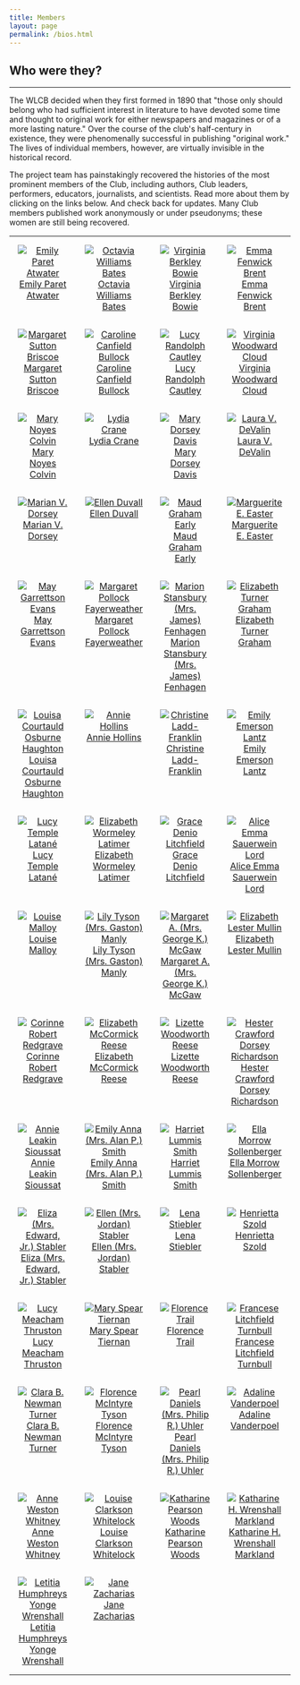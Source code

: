 ```yaml
---
title: Members
layout: page
permalink: /bios.html
---
```

<style>
    td, th {
        width: 120px;
        height: 120px;
        padding: 15px;
        text-align: center;
        vertical-align: top;
    }
</style>
## Who were they?
***

The WLCB decided when they first formed in 1890 that "those only should belong who had sufficient interest in literature to have devoted some time and thought to original work for either newspapers and magazines or of a more lasting nature." Over the course of the club's half-century in existence, they were phenomenally successful in publishing "original work." The lives of individual members, however, are virtually invisible in the historical record. 

The project team has painstakingly recovered the histories of the most prominent members of the Club, including authors, Club leaders, performers, educators, journalists, and scientists. Read more about them by clicking on the links below. And check back for updates. Many Club members published work anonymously or under pseudonyms; these women are still being recovered. 

<table>
<tr>
    <td><a href="https://wlcb.github.io/archive/EmilyAtwater.html"><img src="https://wlcb.github.io/archive/assets/img/EmilyAtwater.jpg" alt="Emily Paret Atwater"><br />Emily Paret Atwater</a></td>
    <td><a href="https://wlcb.github.io/archive/OctaviaBates.html"><img src="https://wlcb.github.io/archive/assets/img/OctaviaBates.jpg" alt="Octavia Williams Bates"><br />Octavia Williams Bates</a></td>
    <td><a href="https://wlcb.github.io/archive/VirginiaBowie.html"><img src="https://wlcb.github.io/archive/assets/img/VirginiaBowie.jpg" alt="Virginia Berkley Bowie"><br />Virginia Berkley Bowie</a></td>
    <td><a href="https://wlcb.github.io/archive/EmmaBrent.html"><img src="https://wlcb.github.io/archive/assets/img/NoBioImage.jpg" alt="Emma Fenwick Brent"><br />Emma Fenwick Brent</a></td>
</tr>
<tr>
    <td><a href="https://wlcb.github.io/archive//MargaretBriscoe.html"><img src="https://wlcb.github.io/archive/assets/img/MargaretBriscoe.jpg" alt="Margaret Sutton Briscoe"><br />Margaret Sutton Briscoe</a></td>
    <td><a href="https://wlcb.github.io/archive/CarolineBullock.html"><img src="https://wlcb.github.io/archive/assets/img/NoBioImage.jpg" alt="Caroline Canfield Bullock"><br />Caroline Canfield Bullock</a></td>
    <td><a href="https://wlcb.github.io/archive//LucyCautley.html"><img src="https://wlcb.github.io/archive/assets/img/LucyCautley.jpg" alt="Lucy Randolph Cautley"><br />Lucy Randolph Cautley</a></td>
    <td><a href="https://wlcb.github.io/archive/VirginiaCloud.html"><img src="https://wlcb.github.io/archive/assets/img/VirginiaCloud.jpg" alt="Virginia Woodward Cloud"><br />Virginia Woodward Cloud</a></td>
</tr>
<tr>
    <td><a href="https://wlcb.github.io/archive/MaryColvin.html"><img src="https://wlcb.github.io/archive/assets/img/NoBioImage.jpg" alt="Mary Noyes Colvin"><br />Mary Noyes Colvin</a></td>
    <td><a href="https://wlcb.github.io/archive/LydiaCrane.html"><img src="https://wlcb.github.io/archive/assets/img/LydiaCrane.jpg" alt="Lydia Crane"><br />Lydia Crane</a></td>
    <td><a href="https://wlcb.github.io/archive/MaryDavis.html"><img src="https://wlcb.github.io/archive/assets/img/MaryDavis.jpg" alt="Mary Dorsey Davis"><br />Mary Dorsey Davis</a></td>
    <td><a href="https://wlcb.github.io/archive//LauraDeValin.html"><img src="https://wlcb.github.io/archive/assets/img/NoBioImage.jpg" alt="Laura V. DeValin"><br />Laura V. DeValin</a></td>
</tr>
<tr>
    <td><a href="https://wlcb.github.io/archive/MarianDorsey.html"><img src="https://wlcb.github.io/archive/assets/img/MarianDorsey.jpg" alt="Marian V. Dorsey"><br />Marian V. Dorsey</a></td>
    <td><a href="https://wlcb.github.io/archive/EllenDuvall.html"><img src="https://wlcb.github.io/archive/assets/img/NoBioImage.jpg" alt="Ellen Duvall"><br />Ellen Duvall</a></td>
    <td><a href="https://wlcb.github.io/archive/MaudEarly.html"><img src="https://wlcb.github.io/archive/assets/img/MaudEarly.jpg" alt="Maud Graham Early"><br />Maud Graham Early</a></td>
    <td><a href="https://wlcb.github.io/archive/MargueriteEaster.html"><img src="https://wlcb.github.io/archive/assets/img/MagueriteEaster.jpg" alt="Marguerite E. Easter"><br />Marguerite E. Easter</a></td>
</tr>
<tr>
    <td><a href="https://wlcb.github.io/archive/MayEvans.html"><img src="https://wlcb.github.io/archive/assets/img/MayEvans.jpg" alt="May Garrettson Evans"><br />May Garrettson Evans</a></td>
    <td><a href="https://wlcb.github.io/archive/MargaretFayerweather.html"><img src="https://wlcb.github.io/archive/assets/img/NoBioImage.jpg" alt="Margaret Pollock Fayerweather"><br />Margaret Pollock Fayerweather</a></td>
    <td><a href="https://wlcb.github.io/archive/MarionFenhagen.html"><img src="https://wlcb.github.io/archive/assets/img/NoBioImage.jpg" alt="Marion Stansbury (Mrs. James) Fenhagen"><br />Marion Stansbury (Mrs. James) Fenhagen</a></td>    
    <td><a href="https://wlcb.github.io/archive/ElizabethGraham.html"><img src="https://wlcb.github.io/archive/assets/img/ElizabethGraham.jpg" alt="Elizabeth Turner Graham"><br />Elizabeth Turner Graham</a></td>
</tr>
<tr>
    <td><a href="https://wlcb.github.io/archive/LouisaHaughton.html"><img src="https://wlcb.github.io/archive/assets/img/LouisaHaughton.jpg" alt="Louisa Courtauld Osburne Haughton"><br />Louisa Courtauld Osburne Haughton</a></td>
    <td><a href="https://wlcb.github.io/archive/AnnieHollins.html"><img src="https://wlcb.github.io/archive/assets/img/NoBioImage.jpg" alt="Annie Hollins"><br />Annie Hollins</a></td>
    <td><a href="https://wlcb.github.io/archive/ChristineLaddFranklin.html"><img src="https://wlcb.github.io/archive/assets/img/ChristineLaddFranklin.jpg" alt="Christine Ladd-Franklin"><br />Christine Ladd-Franklin</a></td>    
    <td><a href="https://wlcb.github.io/archive/EmilyLantz.html"><img src="https://wlcb.github.io/archive/assets/img/NoBioImage.jpg" alt="Emily Emerson Lantz"><br />Emily Emerson Lantz</a></td> 
</tr>
<tr>
    <td><a href="https://wlcb.github.io/archive/LucyLatane.html"><img src="https://wlcb.github.io/archive/assets/img/NoBioImage.jpg" alt="Lucy Temple Latané"><br />Lucy Temple Latané</a></td> 
    <td><a href="https://wlcb.github.io/archive/ElizabethLatimer.html"><img src="https://wlcb.github.io/archive/assets/img/ElizabethLatimer.jpg" alt="Elizabeth Wormeley Latimer"><br />Elizabeth Wormeley Latimer</a></td>
    <td><a href="https://wlcb.github.io/archive/GraceLitchfield.html"><img src="https://wlcb.github.io/archive/assets/img/GraceLitchfield.jpg" alt="Grace Denio Litchfield"><br />Grace Denio Litchfield</a></td>    
    <td><a href="https://wlcb.github.io/archive/AliceLord.html"><img src="https://wlcb.github.io/archive/assets/img/AliceLord.jpg" alt="Alice Emma Sauerwein Lord"><br />Alice Emma Sauerwein Lord</a></td> 
</tr>
<tr>
    <td><a href="https://wlcb.github.io/archive/LouiseMalloy.html"><img src="https://wlcb.github.io/archive/assets/img/LouiseMalloy.jpg" alt="Louise Malloy"><br />Louise Malloy</a></td> 
    <td><a href="https://wlcb.github.io/archive/LilyManly.html"><img src="https://wlcb.github.io/archive/assets/img/NoBioImage.jpg" alt="Lily Tyson (Mrs. Gaston) Manly"><br />Lily Tyson (Mrs. Gaston) Manly</a></td>
    <td><a href="https://wlcb.github.io/archive/MargaretMcGaw.html"><img src="https://wlcb.github.io/archive/assets/img/NoBioImage.jpg" alt="Margaret A. (Mrs. George K.) McGaw"><br />Margaret A. (Mrs. George K.) McGaw</a></td>  
    <td><a href="https://wlcb.github.io/archive/ElizabethMullin.html"><img src="https://wlcb.github.io/archive/assets/img/ElizabethMullin.jpg" alt="Elizabeth Lester Mullin"><br />Elizabeth Lester Mullin</a></td> 
</tr>
<tr>
    <td><a href="https://wlcb.github.io/archive/CorinneRedgrave.html"><img src="https://wlcb.github.io/archive/assets/img/CorinneRedgrave.jpg" alt="Corinne Robert Redgrave"><br />Corinne Robert Redgrave</a></td>
    <td><a href="https://wlcb.github.io/archive/ElizabethReese.html"><img src="https://wlcb.github.io/archive/assets/img/NoBioImage.jpg" alt="Elizabeth McCormick Reese"><br />Elizabeth McCormick Reese</a></td>
    <td><a href="https://wlcb.github.io/archive/LizetteReese.html"><img src="https://wlcb.github.io/archive/assets/img/LizetteReese.jpg" alt="Lizette Woodworth Reese"><br />Lizette Woodworth Reese</a></td>
    <td><a href="https://wlcb.github.io/archive/HesterRichardson.html"><img src="https://wlcb.github.io/archive/assets/img/HesterRichardson.jpg" alt="Hester Crawford Dorsey Richardson"><br />Hester Crawford Dorsey Richardson</a></td>
</tr>
<tr>
    <td><a href="https://wlcb.github.io/archive/AnnieSioussat.html"><img src="https://wlcb.github.io/archive/assets/img/AnnieSioussat.jpg" alt="Annie Leakin Sioussat"><br />Annie Leakin Sioussat</a></td>
    <td><a href="https://wlcb.github.io/archive/EmilySmith.html"><img src="https://wlcb.github.io/archive/assets/img/NoBioImage.jpg" alt="Emily Anna (Mrs. Alan P.) Smith"><br />Emily Anna (Mrs. Alan P.) Smith</a></td>
    <td><a href="https://wlcb.github.io/archive/HarrietSmith.html"><img src="https://wlcb.github.io/archive/assets/img/HarrietSmith.jpg" alt="Harriet Lummis Smith"><br />Harriet Lummis Smith</a></td>
<td><a href="https://wlcb.github.io/archive/EllaSollenberger.html"><img src="https://wlcb.github.io/archive/assets/img/NoBioImage.jpg" alt="Ella Morrow Sollenberger"><br />Ella Morrow Sollenberger</a></td>
</tr>
<tr>
    <td><a href="https://wlcb.github.io/archive/ElizaStabler.html"><img src="https://wlcb.github.io/archive/assets/img/NoBioImage.jpg" alt="Eliza (Mrs. Edward, Jr.) Stabler"><br />Eliza (Mrs. Edward, Jr.) Stabler</a></td>
    <td><a href="https://wlcb.github.io/archive/EllenStabler.html"><img src="https://wlcb.github.io/archive/assets/img/NoBioImage.jpg" alt="Ellen (Mrs. Jordan) Stabler"><br />Ellen (Mrs. Jordan) Stabler</a></td>
    <td><a href="https://wlcb.github.io/archive/LenaStiebler.html"><img src="https://wlcb.github.io/archive/assets/img/LenaStiebler.jpg" alt="Lena Stiebler"><br />Lena Stiebler</a></td>
<td><a href="https://wlcb.github.io/archive/HenriettaSzold.html"><img src="https://wlcb.github.io/archive/assets/img/HenriettaSzold.jpg" alt="Henrietta Szold"><br />Henrietta Szold</a></td>
</tr>
<tr>
    <td><a href="https://wlcb.github.io/archive/LucyThruston.html"><img src="https://wlcb.github.io/archive/assets/img/LucyThruston.jpg" alt="Lucy Meacham Thruston"><br />Lucy Meacham Thruston</a></td>
    <td><a href="https://wlcb.github.io/archive/MaryTiernan.html"><img src="https://wlcb.github.io/archive/assets/img/MaryTiernan.jpg" alt="Mary Spear Tiernan"><br />Mary Spear Tiernan</a></td>
    <td><a href="https://wlcb.github.io/archive/FlorenceTrail.html"><img src="https://wlcb.github.io/archive/assets/img/FlorenceTrail.jpg" alt="Florence Trail"><br />Florence Trail</a></td>
<td><a href="https://wlcb.github.io/archive/FranceseTurnbull.html"><img src="https://wlcb.github.io/archive/assets/img/FranceseTurnbull.jpg" alt="Francese Litchfield Turnbull"><br />Francese Litchfield Turnbull</a></td>
</tr>
<tr>
    <td><a href="https://wlcb.github.io/archive/ClaraTurner.html"><img src="https://wlcb.github.io/archive/assets/img/ClaraTurner.jpg" alt="Clara B. Newman Turner"><br />Clara B. Newman Turner</a></td>
    <td><a href="https://wlcb.github.io/archive/FlorenceTyson.html"><img src="https://wlcb.github.io/archive/assets/img/NoBioImage.jpg" alt="Florence McIntyre Tyson"><br />Florence McIntyre Tyson</a></td>
    <td><a href="https://wlcb.github.io/archive/PearlUhler.html"><img src="https://wlcb.github.io/archive/assets/img/NoBioImage.jpg" alt="Pearl Daniels (Mrs. Philip R.) Uhler"><br />Pearl Daniels (Mrs. Philip R.) Uhler</a></td>
    <td><a href="https://wlcb.github.io/archive/AdalineVanderpoel.html"><img src="https://wlcb.github.io/archive/assets/img/AdalineVanderpoel.jpg" alt="Adaline Vanderpoel"><br />Adaline Vanderpoel</a></td>
</tr>
<tr>
    <td><a href="https://wlcb.github.io/archive/AnneWhitney.html"><img src="https://wlcb.github.io/archive/assets/img/AnneWhitney.jpg" alt="Anne Weston Whitney"><br />Anne Weston Whitney</a></td>
    <td><a href="https://wlcb.github.io/archive/LouiseWhitelock.html"><img src="https://wlcb.github.io/archive/assets/img/LouiseWhitelock.jpg" alt="Louise Clarkson Whitelock"><br />Louise Clarkson Whitelock</a></td>
    <td><a href="https://wlcb.github.io/archive/KatharineWoods.html"><img src="https://wlcb.github.io/archive/assets/img/KatharineWoods.jpg" alt="Katharine Pearson Woods"><br />Katharine Pearson Woods</a></td>
    <td><a href="https://wlcb.github.io/archive/KatharineMarkland.html"><img src="https://wlcb.github.io/archive/assets/img/NoBioImage.jpg" alt="Katharine H. Wrenshall Markland"><br />Katharine H. Wrenshall Markland</a></td>
</tr>
    <tr>
    <td><a href="https://wlcb.github.io/archive/LetitiaWrenshall.html"><img src="https://wlcb.github.io/archive/assets/img/LetitiaWrenshall.jpg" alt="Letitia Humphreys Yonge Wrenshall"><br />Letitia Humphreys Yonge Wrenshall</a></td>
    <td><a href="https://wlcb.github.io/archive/JaneZacharias.html"><img src="https://wlcb.github.io/archive/assets/img/NoBioImage.jpg" alt="Jane Zacharias"><br />Jane Zacharias</a></td>
    <td></td>
    <td></td>
</tr>
</table>
